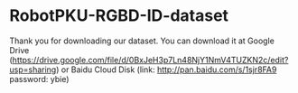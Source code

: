 # RobotPKU-RGBD-ID-dataset
Thank you for downloading our dataset. 
You can download it at Google Drive (https://drive.google.com/file/d/0BxJeH3p7Ln48NjY1NmV4TUZKN2c/edit?usp=sharing) 
or Baidu Cloud Disk (link: http://pan.baidu.com/s/1sjr8FA9 password: ybie)
